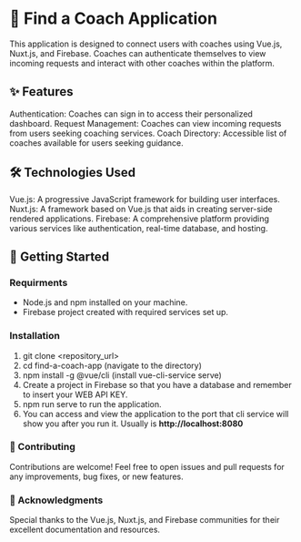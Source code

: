 # 🌟 Find a Coach Application #
This application is designed to connect users with coaches using Vue.js, Nuxt.js, and Firebase. Coaches can authenticate themselves to view incoming requests and interact with other coaches within the platform.

## ✨ Features ##
Authentication: Coaches can sign in to access their personalized dashboard.
Request Management: Coaches can view incoming requests from users seeking coaching services.
Coach Directory: Accessible list of coaches available for users seeking guidance.

## 🛠️ Technologies Used ##
Vue.js: A progressive JavaScript framework for building user interfaces.
Nuxt.js: A framework based on Vue.js that aids in creating server-side rendered applications.
Firebase: A comprehensive platform providing various services like authentication, real-time database, and hosting.

## 🚀 Getting Started ##
### Requirments
* Node.js and npm installed on your machine.
* Firebase project created with required services set up.

### Installation ###
1. git clone <repository_url>
2. cd find-a-coach-app (navigate to the directory)
3. npm install -g @vue/cli (install vue-cli-service serve)
4. Create a project in Firebase so that you have a database and remember to insert your WEB API KEY.
5. npm run serve to run the application.
6. You can access and view the application to the port that cli service will show you after you run it. Usually is **http://localhost:8080**

### 🤝 Contributing ###
Contributions are welcome! Feel free to open issues and pull requests for any improvements, bug fixes, or new features.

### 🙏 Acknowledgments ###
Special thanks to the Vue.js, Nuxt.js, and Firebase communities for their excellent documentation and resources.
